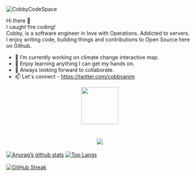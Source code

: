 ![CobbyCodeSpace](https://user-images.githubusercontent.com/39762158/230792201-0bea5267-fa63-4305-b907-abe9a76855c8.gif)



Hi there 👋 <br/>
I caught fire coding!<br/>
Cobby, is a software engineer in love with Operations. Addicted to servers.<br/>
I enjoy writing code, building things and contributions to Open Source here on Github.


- 🔭 I’m currently working on climate change interactive map.
- 🌱 Enjoy learning anything I can get my hands on.
- 👯 Always looking forward to collaborate.
- 📫 Let's connect - https://twitter.com/cobbyanim

<div id="header" align="center">
  <img src="https://media.giphy.com/media/HwBlFQZFcAoUcPHZdX/giphy.gif" width="100"/>
</div>


<h1 align="center">
  <a href="https://git.io/typing-svg">
    <img src="https://readme-typing-svg.herokuapp.com/?lines=Hello+there!+👋;Meet+Cobby+Anim...;A+Software+Engineer..;+In+love+with+operations.+;+Let's+connect;+Welcome+to+my+CodeSpace!;&center=true&size=20">
  </a>
</h1>

[![Anurag’s github stats](https://github-readme-stats.vercel.app/api?username=cobbi)](https://github.com/cobbi)
[![Top Langs](https://github-readme-stats.vercel.app/api/top-langs/?username=cobbi&layout=compact)](https://github.com/cobbi)
<br />
<br />
[![GitHub Streak](https://streak-stats.demolab.com/?user=cobbi&theme=dark)](https://git.io/streak-stats)


<!-- <a href="http://bit.ly/40klSch" onclick='window.open("http://bit.ly/40klSch");return false;'>![Cobby CodeSpace](https://user-images.githubusercontent.com/39762158/228011909-8bdbe023-3cad-48da-8269-6aaed3a8508f.gif)</a> -->

